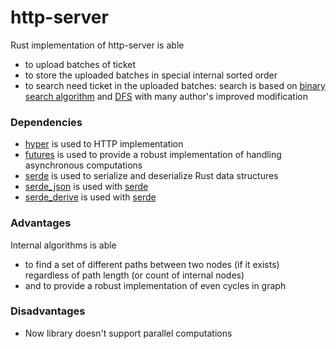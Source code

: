 # http-server
Rust implementation of http-server is able 
- to upload batches of ticket 
- to store the uploaded batches in special internal sorted order
- to search need ticket in the uploaded batches: 
search is based on [binary search algorithm](https://en.wikipedia.org/wiki/Binary_search_algorithm) and [DFS](https://en.wikipedia.org/wiki/Depth-first_search) with many author's improved modification 

### Dependencies
- [hyper](https://crates.io/crates/hyper) is used to HTTP implementation
- [futures](https://docs.rs/futures/0.1.18/futures/) is used to provide a robust implementation of handling asynchronous computations
- [serde](https://crates.io/crates/serde) is used to serialize and deserialize Rust data structures 
- [serde_json](https://crates.io/crates/serde_json) is used with [serde](https://crates.io/crates/serde)
- [serde_derive](https://crates.io/crates/hyper) is used with [serde](https://crates.io/crates/serde)

### Advantages
  Internal algorithms is able 
- to find a set of different paths between two nodes (if it exists) regardless of path length (or count of internal nodes) 
- and to provide a robust implementation of even cycles in graph

### Disadvantages
- Now library doesn't support parallel computations



